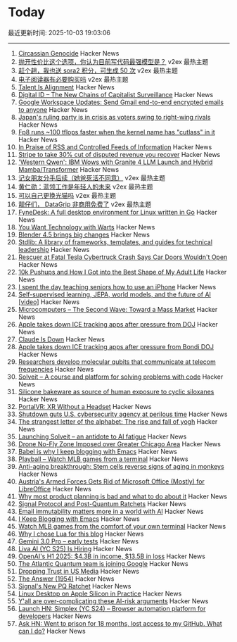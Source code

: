 # Today

最近更新时间: 2025-10-03 19:03:06

--- 
1. [Circassian Genocide](https://en.wikipedia.org/wiki/Circassian_genocide) Hacker News
2. [抛开性价比这个选项，你认为目前写代码最强模型是？](https://www.v2ex.com/t/1163230) v2ex 最热主题
3. [赶个趟，我也送 sora2 积分，可生成 50 次](https://www.v2ex.com/t/1163221) v2ex 最热主题
4. [电子阅读器有必要购买吗](https://www.v2ex.com/t/1163217) v2ex 最热主题
5. [Talent Is Alignment](https://xlii.space/thoughts/talent-is-alignment/) Hacker News
6. [Digital ID – The New Chains of Capitalist Surveillance](https://theslowburningfuse.wordpress.com/2025/09/26/digital-id-the-new-chains-of-capitalist-surveillance/) Hacker News
7. [Google Workspace Updates: Send Gmail end-to-end encrypted emails to anyone](https://workspaceupdates.googleblog.com/2025/10/send-gmail-end-to-end-encrypted-emails-in-gmail.html) Hacker News
8. [Japan's ruling party is in crisis as voters swing to right-wing rivals](https://www.cnn.com/2025/10/02/asia/japan-ruling-party-election-explainer-intl-hnk) Hacker News
9. [Fp8 runs ~100 tflops faster when the kernel name has "cutlass" in it](https://github.com/triton-lang/triton/pull/7298) Hacker News
10. [In Praise of RSS and Controlled Feeds of Information](https://blog.burkert.me/posts/in_praise_of_syndication/) Hacker News
11. [Stripe to take 30% cut of disputed revenue you recover](https://news.ycombinator.com/item?id=45459254) Hacker News
12. ['Western Qwen': IBM Wows with Granite 4 LLM Launch and Hybrid Mamba/Transformer](https://venturebeat.com/ai/western-qwen-ibm-wows-with-granite-4-llm-launch-and-hybrid-mamba-transformer) Hacker News
13. [记女朋友分手后续（她爸死活不同意）](https://www.v2ex.com/t/1163215) v2ex 最热主题
14. [黄仁勋：蓝领工作是年轻人的未来](https://www.v2ex.com/t/1163211) v2ex 最热主题
15. [可以自己更换光猫吗](https://www.v2ex.com/t/1163205) v2ex 最热主题
16. [靓仔们， DataGrip 非商用免费了](https://www.v2ex.com/t/1163202) v2ex 最热主题
17. [FyneDesk: A full desktop environment for Linux written in Go](https://github.com/FyshOS/fynedesk) Hacker News
18. [You Want Technology with Warts](https://entropicthoughts.com/you-want-technology-with-warts) Hacker News
19. [Blender 4.5 brings big changes](https://lwn.net/Articles/1036262/) Hacker News
20. [Stdlib: A library of frameworks, templates, and guides for technical leadership](https://debuggingleadership.com/stdlib) Hacker News
21. [Rescuer at Fatal Tesla Cybertruck Crash Says Car Doors Wouldn't Open](https://www.newsweek.com/tesla-cybertruck-car-door-malfunction-2043976) Hacker News
22. [10k Pushups and How I Got into the Best Shape of My Adult Life](https://wjgilmore.com/articles/10000-pushups) Hacker News
23. [I spent the day teaching seniors how to use an iPhone](https://forums.macrumors.com/threads/i-spent-the-day-trying-to-teach-seniors-how-to-use-an-iphone-and-it-was-a-nightmare.2468117/) Hacker News
24. [Self-supervised learning, JEPA, world models, and the future of AI [video]](https://www.youtube.com/watch?v=yUmDRxV0krg) Hacker News
25. [Microcomputers – The Second Wave: Toward a Mass Market](https://technicshistory.com/2025/10/03/microcomputers-the-second-wave-towards-a-mass-market/) Hacker News
26. [Apple takes down ICE tracking apps after pressure from DOJ](https://www.foxbusiness.com/politics/apple-takes-down-ice-tracking-app-after-pressure-from-ag-bondi) Hacker News
27. [Claude Is Down](https://status.claude.com) Hacker News
28. [Apple takes down ICE tracking apps after pressure from Bondi DOJ](https://www.foxbusiness.com/politics/apple-takes-down-ice-tracking-app-after-pressure-from-ag-bondi) Hacker News
29. [Researchers develop molecular qubits that communicate at telecom frequencies](https://chicagoquantum.org/news/researchers-develop-molecular-qubits-communicate-telecom-frequencies) Hacker News
30. [Solveit – A course and platform for solving problems with code](https://www.answer.ai/posts/2025-10-01-solveit-full.html) Hacker News
31. [Silicone bakeware as source of human exposure to cyclic siloxanes](https://www.sciencedirect.com/science/article/pii/S0304389425025105) Hacker News
32. [PortalVR: XR Without a Headset](https://portalvr.io/) Hacker News
33. [Shutdown guts U.S. cybersecurity agency at perilous time](https://www.washingtonpost.com/technology/2025/10/02/cisa-shutdown-cybersecurity/) Hacker News
34. [The strangest letter of the alphabet: The rise and fall of yogh](https://www.deadlanguagesociety.com/p/history-of-letter-yogh) Hacker News
35. [Launching Solveit – an antidote to AI fatigue](https://www.answer.ai/posts/2025-10-01-solveit-full.html) Hacker News
36. [Drone No-Fly Zone Imposed over Greater Chicago Area](https://www.twz.com/air/massive-drone-no-fly-zone-imposed-over-greater-chicago-area) Hacker News
37. [Babel is why I keep blogging with Emacs](https://entropicthoughts.com/why-stick-to-emacs-blog) Hacker News
38. [Playball – Watch MLB games from a terminal](https://github.com/paaatrick/playball) Hacker News
39. [Anti-aging breakthrough: Stem cells reverse signs of aging in monkeys](https://www.nad.com/news/anti-aging-breakthrough-stem-cells-reverse-signs-of-aging-in-monkeys) Hacker News
40. [Austria's Armed Forces Gets Rid of Microsoft Office (Mostly) for LibreOffice](https://news.itsfoss.com/austrian-forces-ditch-microsoft-office/) Hacker News
41. [Why most product planning is bad and what to do about it](https://blog.railway.com/p/product-planning-improvement) Hacker News
42. [Signal Protocol and Post-Quantum Ratchets](https://signal.org/blog/spqr/) Hacker News
43. [Email immutability matters more in a world with AI](https://www.fastmail.com/blog/not-written-with-ai/) Hacker News
44. [I Keep Blogging with Emacs](https://entropicthoughts.com/why-stick-to-emacs-blog) Hacker News
45. [Watch MLB games from the comfort of your own terminal](https://github.com/paaatrick/playball) Hacker News
46. [Why I chose Lua for this blog](https://andregarzia.com/2025/03/why-i-choose-lua-for-this-blog.html) Hacker News
47. [Gemini 3.0 Pro – early tests](https://twitter.com/chetaslua/status/1973694615518880236) Hacker News
48. [Liva AI (YC S25) Is Hiring](https://www.ycombinator.com/companies/liva-ai/jobs/6xM8JYU-founding-operations-lead) Hacker News
49. [OpenAI's H1 2025: $4.3B in income, $13.5B in loss](https://www.techinasia.com/news/openais-revenue-rises-16-to-4-3b-in-h1-2025) Hacker News
50. [The Atlantic Quantum team is joining Google](https://blog.google/technology/research/scaling-quantum-computing-even-faster-with-atlantic-quantum/) Hacker News
51. [Dropping Trust in US Media](https://news.gallup.com/poll/695762/trust-media-new-low.aspx) Hacker News
52. [The Answer (1954)](https://sfshortstories.com/?p=5983) Hacker News
53. [Signal's New PQ Ratchet](https://signal.org/blog/spqr/) Hacker News
54. [Linux Desktop on Apple Silicon in Practice](https://gist.github.com/akihikodaki/87df4149e7ca87f18dc56807ec5a1bc5) Hacker News
55. [Y'all are over-complicating these AI-risk arguments](https://dynomight.net/ai-risk/) Hacker News
56. [Launch HN: Simplex (YC S24) – Browser automation platform for developers](https://www.simplex.sh/) Hacker News
57. [Ask HN: Went to prison for 18 months, lost access to my GitHub. What can I do?](https://news.ycombinator.com/item?id=45451567) Hacker News
